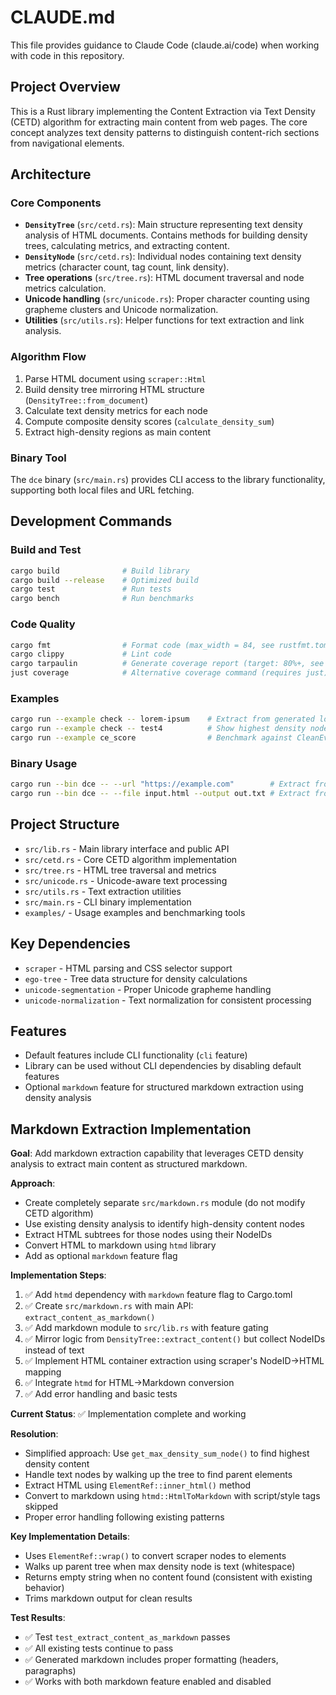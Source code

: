 # CLAUDE.md

This file provides guidance to Claude Code (claude.ai/code) when working with code in this repository.

## Project Overview

This is a Rust library implementing the Content Extraction via Text Density (CETD) algorithm for extracting main content from web pages. The core concept analyzes text density patterns to distinguish content-rich sections from navigational elements.

## Architecture

### Core Components

- **`DensityTree`** (`src/cetd.rs`): Main structure representing text density analysis of HTML documents. Contains methods for building density trees, calculating metrics, and extracting content.
- **`DensityNode`** (`src/cetd.rs`): Individual nodes containing text density metrics (character count, tag count, link density).
- **Tree operations** (`src/tree.rs`): HTML document traversal and node metrics calculation.
- **Unicode handling** (`src/unicode.rs`): Proper character counting using grapheme clusters and Unicode normalization.
- **Utilities** (`src/utils.rs`): Helper functions for text extraction and link analysis.

### Algorithm Flow

1. Parse HTML document using `scraper::Html`
2. Build density tree mirroring HTML structure (`DensityTree::from_document`)
3. Calculate text density metrics for each node
4. Compute composite density scores (`calculate_density_sum`)
5. Extract high-density regions as main content

### Binary Tool

The `dce` binary (`src/main.rs`) provides CLI access to the library functionality, supporting both local files and URL fetching.

## Development Commands

### Build and Test
```bash
cargo build              # Build library
cargo build --release    # Optimized build
cargo test               # Run tests
cargo bench              # Run benchmarks
```

### Code Quality
```bash
cargo fmt                # Format code (max_width = 84, see rustfmt.toml)
cargo clippy             # Lint code
cargo tarpaulin          # Generate coverage report (target: 80%+, see .tarpaulin.toml)
just coverage            # Alternative coverage command (requires just)
```

### Examples
```bash
cargo run --example check -- lorem-ipsum    # Extract from generated lorem ipsum
cargo run --example check -- test4          # Show highest density node
cargo run --example ce_score                # Benchmark against CleanEval dataset
```

### Binary Usage
```bash
cargo run --bin dce -- --url "https://example.com"        # Extract from URL
cargo run --bin dce -- --file input.html --output out.txt # Extract from file
```

## Project Structure

- `src/lib.rs` - Main library interface and public API
- `src/cetd.rs` - Core CETD algorithm implementation
- `src/tree.rs` - HTML tree traversal and metrics
- `src/unicode.rs` - Unicode-aware text processing
- `src/utils.rs` - Text extraction utilities
- `src/main.rs` - CLI binary implementation
- `examples/` - Usage examples and benchmarking tools

## Key Dependencies

- `scraper` - HTML parsing and CSS selector support
- `ego-tree` - Tree data structure for density calculations
- `unicode-segmentation` - Proper Unicode grapheme handling
- `unicode-normalization` - Text normalization for consistent processing

## Features

- Default features include CLI functionality (`cli` feature)
- Library can be used without CLI dependencies by disabling default features
- Optional `markdown` feature for structured markdown extraction using density analysis

## Markdown Extraction Implementation

**Goal**: Add markdown extraction capability that leverages CETD density analysis to extract main content as structured markdown.

**Approach**:
- Create completely separate `src/markdown.rs` module (do not modify CETD algorithm)
- Use existing density analysis to identify high-density content nodes
- Extract HTML subtrees for those nodes using their NodeIDs
- Convert HTML to markdown using `htmd` library
- Add as optional `markdown` feature flag

**Implementation Steps**:
1. ✅ Add `htmd` dependency with `markdown` feature flag to Cargo.toml
2. ✅ Create `src/markdown.rs` with main API: `extract_content_as_markdown()`
3. ✅ Add markdown module to `src/lib.rs` with feature gating
4. ✅ Mirror logic from `DensityTree::extract_content()` but collect NodeIDs instead of text
5. ✅ Implement HTML container extraction using scraper's NodeID→HTML mapping
6. ✅ Integrate `htmd` for HTML→Markdown conversion
7. ✅ Add error handling and basic tests

**Current Status**: ✅ Implementation complete and working

**Resolution**:
- Simplified approach: Use `get_max_density_sum_node()` to find highest density content
- Handle text nodes by walking up the tree to find parent elements
- Extract HTML using `ElementRef::inner_html()` method
- Convert to markdown using `htmd::HtmlToMarkdown` with script/style tags skipped
- Proper error handling following existing patterns

**Key Implementation Details**:
- Uses `ElementRef::wrap()` to convert scraper nodes to elements
- Walks up parent tree when max density node is text (whitespace)
- Returns empty string when no content found (consistent with existing behavior)
- Trims markdown output for clean results

**Test Results**:
- ✅ Test `test_extract_content_as_markdown` passes
- ✅ All existing tests continue to pass
- ✅ Generated markdown includes proper formatting (headers, paragraphs)
- ✅ Works with both markdown feature enabled and disabled
